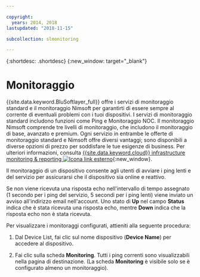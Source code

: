 ```yaml
---

copyright:
  years: 2014, 2018
lastupdated: "2018-11-15"

subcollection: slmonitoring

---
```


{:shortdesc: .shortdesc}
{:new_window: target="_blank"}

# Monitoraggio
{{site.data.keyword.BluSoftlayer_full}} offre i servizi di monitoraggio standard e il monitoraggio Nimsoft per garantirti di essere sempre al corrente di eventuali problemi con i tuoi dispositivi. I servizi di monitoraggio standard includono funzioni come Ping e Monitoraggio NOC. Il monitoraggio Nimsoft comprende tre livelli di monitoraggio, che includono il monitoraggio di base, avanzato e premium. Ogni servizio in entrambe le offerte di monitoraggio standard e Nimsoft offre diversi vantaggi; sono disponibili a diverse opzioni di prezzo per soddisfare le tue esigenze di business. Per ulteriori informazioni, consulta [{{site.data.keyword.cloud}} infrastructure monitoring & reporting ![Icona link esterno](../../icons/launch-glyph.svg "Icona link esterno")](https://www.ibm.com/cloud/infrastructure/monitoring){:new_window}.

Il monitoraggio di un dispositivo consente agli utenti di avviare i ping lenti e del servizio per assicurarsi che il dispositivo sia online e reattivo.

Se non viene ricevuta una risposta echo nell'intervallo di tempo assegnato (1 secondo per i ping del servizio, 5 secondi per i ping lenti)
viene inviato un avviso all'indirizzo email nell'account. Uno stato di **Up** nel campo **Status** indica
che è stata ricevuta una risposta echo, mentre **Down** indica che la risposta echo non è stata ricevuta. 

Per visualizzare i monitoraggi configurati, attieniti alla seguente procedura:

1. Dal Device List, fai clic sul nome dispositivo (**Device Name**) per accedere al dispositivo.

2. Fai clic sulla scheda **Monitoring**. Tutti i ping correnti sono visualizzabili nella pagina di destinazione. (La scheda **Monitoring** è visibile solo se è configurato almeno un monitoraggio).
